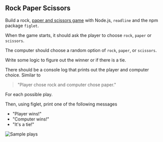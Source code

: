 
## Rock Paper Scissors

Build a rock, [paper and scissors game](https://en.wikipedia.org/wiki/Rock_paper_scissors) with Node.js, `readline` and the npm package `figlet`.

When the game starts, it should ask the player to choose `rock`, `paper` or `scissors`.

The computer should choose a random option of `rock`, `paper`, or `scissors`.

Write some logic to figure out the winner or if there is a tie.

There should be a console log that prints out the player and computer choice. Similar to

> "Player chose rock and computer chose paper."

For each possible play.

Then, using figlet, print one of the following messages

- "Player wins!"
- "Computer wins!"
- "It's a tie!"

![Sample plays]({{site.url}}{{site.baseurl}}/assets/{{page.folder_name}}/rps-example.png)
